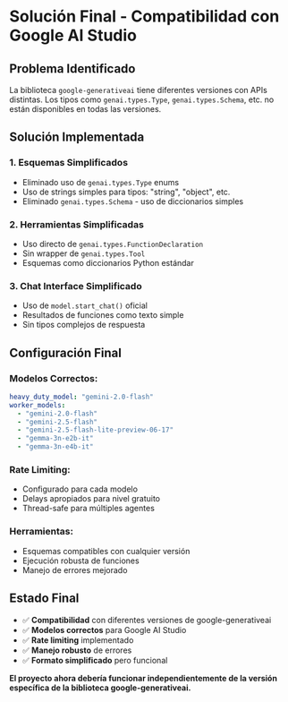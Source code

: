 # Solución Final - Compatibilidad con Google AI Studio

## Problema Identificado
La biblioteca `google-generativeai` tiene diferentes versiones con APIs distintas. Los tipos como `genai.types.Type`, `genai.types.Schema`, etc. no están disponibles en todas las versiones.

## Solución Implementada

### 1. **Esquemas Simplificados**
- Eliminado uso de `genai.types.Type` enums
- Uso de strings simples para tipos: "string", "object", etc.
- Eliminado `genai.types.Schema` - uso de diccionarios simples

### 2. **Herramientas Simplificadas**
- Uso directo de `genai.types.FunctionDeclaration`
- Sin wrapper de `genai.types.Tool`
- Esquemas como diccionarios Python estándar

### 3. **Chat Interface Simplificado**
- Uso de `model.start_chat()` oficial
- Resultados de funciones como texto simple
- Sin tipos complejos de respuesta

## Configuración Final

### **Modelos Correctos:**
```yaml
heavy_duty_model: "gemini-2.0-flash"
worker_models:
  - "gemini-2.0-flash"
  - "gemini-2.5-flash"
  - "gemini-2.5-flash-lite-preview-06-17"
  - "gemma-3n-e2b-it"
  - "gemma-3n-e4b-it"
```

### **Rate Limiting:**
- Configurado para cada modelo
- Delays apropiados para nivel gratuito
- Thread-safe para múltiples agentes

### **Herramientas:**
- Esquemas compatibles con cualquier versión
- Ejecución robusta de funciones
- Manejo de errores mejorado

## Estado Final
- ✅ **Compatibilidad** con diferentes versiones de google-generativeai
- ✅ **Modelos correctos** para Google AI Studio
- ✅ **Rate limiting** implementado
- ✅ **Manejo robusto** de errores
- ✅ **Formato simplificado** pero funcional

**El proyecto ahora debería funcionar independientemente de la versión específica de la biblioteca google-generativeai.**